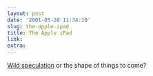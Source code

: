 ```yaml
---
layout: post
date: '2001-05-28 11:34:10'
slug: the-apple-ipad
title: The Apple iPad
link: 
extra: 
---
```


[Wild speculation](http://www.kuro5hin.org/?op=displaystory;sid=2001/5/24/51222/2909) or the shape of things to come?